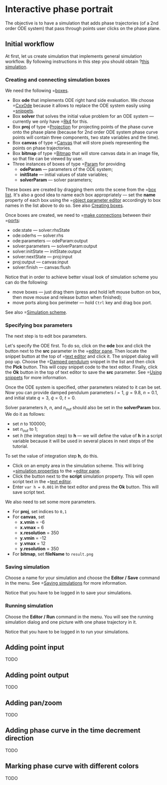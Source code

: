 # Interactive phase portrait

The objective is to have a simulation that adds phase trajectories (of a 2nd order ODE system) that pass through points user clicks on the phase plane.

## Initial workflow
At first, let us create simulation that implements general simulation workflow.
By following instructions in this step you should obtain ?[this simulation](/editor?sim=interactive-phase-portrait-1).

### Creating and connecting simulation boxes

We need the following =[boxes](/doc#page/general-items).
- Box **ode** that implements ODE right hand side evaluation. We choose =[CxxOde](/doc#box/CxxOde) because it allows to replace the ODE system easily using =[snippets](/doc#page/general-snippets).
- Box **solver** that solves the initial value problem for an ODE system &mdash; currently we only have =[Rk4](/doc#box/Rk4) for this.
- Box **proj** of type =[Projection](/doc#box/Projection) for projecting points of the phase curve onto the phase plane (because for 2nd order ODE system phase curve points will contain three components, two state variables and the time).
- Box **canvas** of type =[Canvas](/doc#box/Canvas) that will store pixels representing the points on phase trajectories.
- Box **bitmap** of type =[Bitmap](/doc#box/Bitmap) that will store canvas data in an image file, so that file can be viewed by user.
- Three instances of boxes of type =[Param](/doc#box/Param) for providing
    - **odeParam** &mdash; parameters of the ODE system;
    - **initState** &mdash; initial values of state variables;
    - **solverParam** &mdash; solver parameters;

These boxes are created by dragging them onto the scene from the =[box list](/doc#page/editorpane-box).
It's also a good idea to name each box appropriately &mdash; set the **name** property of each box using the =[object parameter editor](/doc#page/editorpane-prop) accordingly to box names in the list above to do so.
See also [Creating boxes](/doc#page/editor-usage-createbox).

Once boxes are created, we need to =[make connections](/doc#page/editor-usage-connect) between their =[ports](/doc#page/general-items):
- ode:state &mdash; solver:rhsState
- ode:oderhs &mdash; solver:rhs
- ode:parameters &mdash; odeParam:output
- solver:parameters &mdash; solverParam:output
- solver:initState &mdash; initState:output
- solver:nextState &mdash; proj:input
- proj:output &mdash; canvas:input
- solver:finish &mdash; canvas:flush

Notice that in order to achieve better visual look of simulation scheme you can do the following:
- move boxes &mdash; just drag them (press and hold left mouse button on box, then move mouse and release button when finished);
- move ports along box perimeter &mdash; hold ```Ctrl``` key and drag box port.

See also =[Simulation scheme](/doc#page/editorpane-scheme).

### Specifying box parameters

The next step is to edit box parameters.

Let's specify the ODE first. To do so, click on the **ode** box and click the button next to the **src** parameter in the =[editor pane](/doc#page/editorpane-prop). Then locate the snippet button at the top of =[text editor](/doc#page/editorpane-text) and click it. The snippet dialog will pop up. Choose the =[Damped pendulum](/doc?name=damped-pendulum#snippet/ode) snippet in the list and then click the **Pick** button. This will copy snippet code to the text editor. Finally, click the **Ok** button in the top of text editor to save the **src** parameter.
See =[Using snippets](/doc#page/editor-usage-snippets) for more information.

Once the ODE system is specified, other parameters related to it can be set. Now you can provide damped pendulum parameters $l=1$, $g=9.8$, $n=0.1$, and initial state $q=3$, $\dot q=0$, $t=0$.

Solver parameters $h$, $n$, and $n_{out}$ should also be set in the **solverParam** box.
We do it as follows:
- set $n$ to 100000;
- set $n_{out}$ to 1;
- set $h$ (the integration step) to **h** &mdash; we will define the value of **h** in a script variable because it will be used in several places in next steps of the tutorial.

To set the value of integration step **h**, do this.
- Click on an empty area in the simulation scheme. This will bring =[simulation properties](/doc#page/editor-usage-simprop) to the =[editor pane](/doc#page/editorpane-prop).
- Click the button next to the **script** simulation property. This will open script text in the =[text editor](/doc#page/editorpane-text).
- Enter ```var h = 0.001``` in the text editor and press the **Ok** button. This will save script text.

We also need to set some more parameters.
- For **proj**, set indices to ```0,1```
- For **canvas**, set
    - **x.vmin** = -6
    - **x.vmax** = 6
    - **x.resolution** = 350
    - **y.vmin** = -12
    - **y.vmax** = 12
    - **y.resolution** = 350
- For **bitmap**, set **fileName** to ```result.png```

### Saving simulation

Choose a name for your simulation and choose the **Editor / Save** command in the menu. See =[Saving simulations](/doc#page/simfile-save) for more information.

Notice that you have to be logged in to save your simulations.

### Running simulation

Choose the **Editor / Run** command in the menu. You will see the running simulation dialog and one picture with one phase trajectory in it.

Notice that you have to be logged in to run your simulations.

## Adding point input
TODO

## Adding point output
TODO

## Adding pan/zoom
TODO

## Adding phase curve in the time decrement direction
TODO

## Marking phase curve with different colors
TODO

